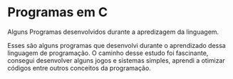 # Programas em C
 Alguns Programas desenvolvidos durante a apredizagem da linguagem.

Esses são alguns programas que desenvolvi durante o aprendizado dessa linguagem de programação. O caminho desse estudo foi fascinante, consegui desenvolver alguns jogos e sistemas simples, aprendi a otimizar códigos entre outros conceitos da programação.
